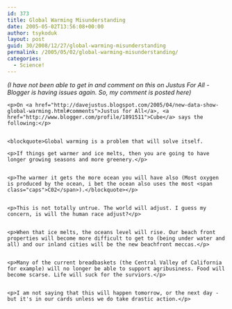 ```yaml
---
id: 373
title: Global Warming Misunderstanding
date: 2005-05-02T13:56:08+00:00
author: tsykoduk
layout: post
guid: 30/2008/12/27/global-warming-misunderstanding
permalink: /2005/05/02/global-warming-misunderstanding/
categories:
  - Science!
---
```

<p><em>(I have not been able to get in and comment on this on Justus For All - Blogger is having issues again. So, my comment is posted here)</em></p>


	<p>On <a href="http://davejustus.blogspot.com/2005/04/new-data-show-global-warming.html#comments">Justus for All</a>, <a href="http://www.blogger.com/profile/1891511">Cube</a> says the following:</p>


	<blockquote>Global warming is a problem that will solve itself.

	<p>If things get warmer and ice melts, then you are going to have longer growing seasons and more greenery.</p>


	<p>The warmer it gets the more ocean you will have also (Most oxygen is produced by the ocean, i bet the ocean also uses the most <span class="caps">C02</span>).</blockquote></p>


	<p>This is not totally untrue. The world will adjust. I guess my concern, is will the human race adjust?</p>


	<p>When that ice melts, the oceans level will rise. Our beach front properties will become more difficult to get to (being under water and all) and our inland cities will be the new beachfront meccas.</p>


	<p>Many of the current breadbaskets (the Central Valley of California for example) will no longer be able to support agribusiness. Food will become scarse. Life will suck for the surviors.</p>


	<p>I am not saying that this will happen tomorrow, or the next day - but it's in our cards unless we do take drastic action.</p>